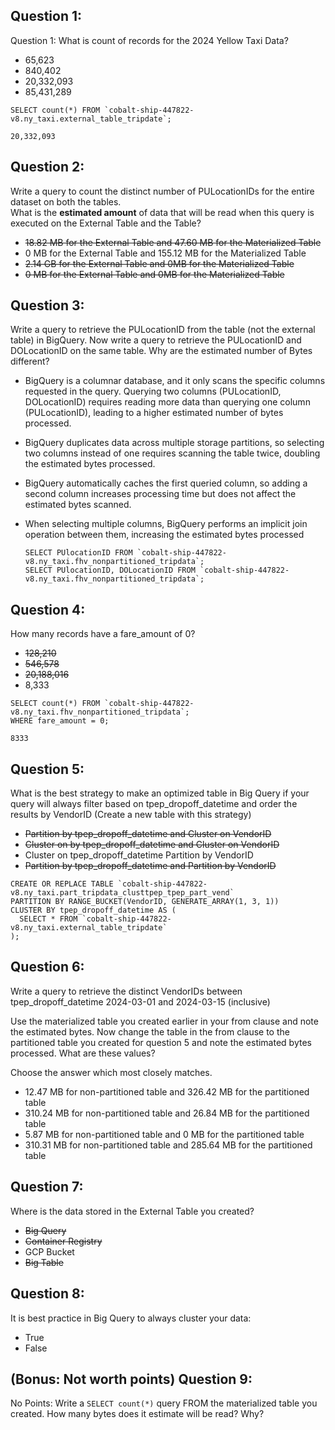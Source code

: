 ## Question 1:
Question 1: What is count of records for the 2024 Yellow Taxi Data?
- 65,623
- 840,402
- 20,332,093
- 85,431,289

```
SELECT count(*) FROM `cobalt-ship-447822-v8.ny_taxi.external_table_tripdate`;

20,332,093
```

## Question 2:
Write a query to count the distinct number of PULocationIDs for the entire dataset on both the tables.</br> 
What is the **estimated amount** of data that will be read when this query is executed on the External Table and the Table?

- ~~18.82 MB for the External Table and 47.60 MB for the Materialized Table~~
- 0 MB for the External Table and 155.12 MB for the Materialized Table
- ~~2.14 GB for the External Table and 0MB for the Materialized Table~~
- ~~0 MB for the External Table and 0MB for the Materialized Table~~

## Question 3:
Write a query to retrieve the PULocationID from the table (not the external table) in BigQuery. Now write a query to retrieve the PULocationID and DOLocationID on the same table. Why are the estimated number of Bytes different?
- BigQuery is a columnar database, and it only scans the specific columns requested in the query. Querying two columns (PULocationID, DOLocationID) requires 
reading more data than querying one column (PULocationID), leading to a higher estimated number of bytes processed.
- BigQuery duplicates data across multiple storage partitions, so selecting two columns instead of one requires scanning the table twice, 
doubling the estimated bytes processed.
- BigQuery automatically caches the first queried column, so adding a second column increases processing time but does not affect the estimated bytes scanned.
- When selecting multiple columns, BigQuery performs an implicit join operation between them, increasing the estimated bytes processed

  ```
  SELECT PUlocationID FROM `cobalt-ship-447822-v8.ny_taxi.fhv_nonpartitioned_tripdata`;
  SELECT PUlocationID, DOLocationID FROM `cobalt-ship-447822-v8.ny_taxi.fhv_nonpartitioned_tripdata`;
  ```

## Question 4:
How many records have a fare_amount of 0?
- ~~128,210~~
- ~~546,578~~
- ~~20,188,016~~
- 8,333

```
SELECT count(*) FROM `cobalt-ship-447822-v8.ny_taxi.fhv_nonpartitioned_tripdata`;
WHERE fare_amount = 0;

8333
```


## Question 5:
What is the best strategy to make an optimized table in Big Query if your query will always filter based on tpep_dropoff_datetime and order the results by VendorID (Create a new table with this strategy)
- ~~Partition by tpep_dropoff_datetime and Cluster on VendorID~~
- ~~Cluster on by tpep_dropoff_datetime and Cluster on VendorID~~
- Cluster on tpep_dropoff_datetime Partition by VendorID
- ~~Partition by tpep_dropoff_datetime and Partition by VendorID~~

```
CREATE OR REPLACE TABLE `cobalt-ship-447822-v8.ny_taxi.part_tripdata_clusttpep_tpep_part_vend`
PARTITION BY RANGE_BUCKET(VendorID, GENERATE_ARRAY(1, 3, 1))  
CLUSTER BY tpep_dropoff_datetime AS (
  SELECT * FROM `cobalt-ship-447822-v8.ny_taxi.external_table_tripdate`
);
```


## Question 6:
Write a query to retrieve the distinct VendorIDs between tpep_dropoff_datetime
2024-03-01 and 2024-03-15 (inclusive)</br>

Use the materialized table you created earlier in your from clause and note the estimated bytes. Now change the table in the from clause to the partitioned table you created for question 5 and note the estimated bytes processed. What are these values? </br>

Choose the answer which most closely matches.</br> 

- 12.47 MB for non-partitioned table and 326.42 MB for the partitioned table
- 310.24 MB for non-partitioned table and 26.84 MB for the partitioned table
- 5.87 MB for non-partitioned table and 0 MB for the partitioned table
- 310.31 MB for non-partitioned table and 285.64 MB for the partitioned table


## Question 7: 
Where is the data stored in the External Table you created?

- ~~Big Query~~
- ~~Container Registry~~
- GCP Bucket
- ~~Big Table~~

## Question 8:
It is best practice in Big Query to always cluster your data:
- True
- False

## (Bonus: Not worth points) Question 9:
No Points: Write a `SELECT count(*)` query FROM the materialized table you created. How many bytes does it estimate will be read? Why?

